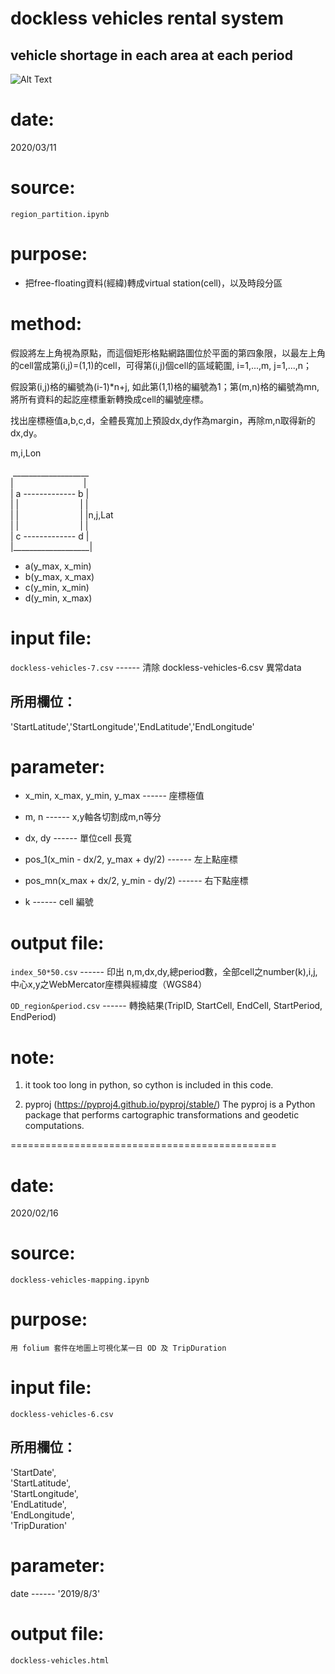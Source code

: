 # dockless vehicles rental system

## vehicle shortage in each area at each period
![Alt Text](https://media.giphy.com/media/Z4tHxVoUT0dkFcfFG6/giphy.gif)

# date: 

2020/03/11


# source: 

``` region_partition.ipynb ```

# purpose:

- 把free-floating資料(經緯)轉成virtual station(cell)，以及時段分區



# method:

假設將左上角視為原點，而這個矩形格點網路圖位於平面的第四象限，以最左上角的cell當成第(i,j)=(1,1)的cell，可得第(i,j)個cell的區域範圍, i=1,...,m, j=1,...,n；

假設第(i,j)格的編號為(i-1)*n+j, 如此第(1,1)格的編號為1；第(m,n)格的編號為mn,將所有資料的起訖座標重新轉換成cell的編號座標。

找出座標極值a,b,c,d，全體長寬加上預設dx,dy作為margin，再除m,n取得新的dx,dy。

<p>	m,i,Lon <p>
&nbsp;___________________<br />
|&emsp;&emsp;&emsp;&emsp;&emsp;&emsp;&emsp;&emsp;|<br />
| a ------------- b |<br />
| |&emsp;&emsp;&emsp;&emsp;&emsp;&emsp;&emsp;| |	<br />
| |&emsp;&emsp;&emsp;&emsp;&emsp;&emsp;&emsp;| |n,j,Lat <br />
| |&emsp;&emsp;&emsp;&emsp;&emsp;&emsp;&emsp;| | <br />
| c ------------- d | <br />
|___________________| <br />


* a(y_max, x_min)
* b(y_max, x_max)
* c(y_min, x_min)
* d(y_min, x_max)

# input file: 

```dockless-vehicles-7.csv```	------	清除 dockless-vehicles-6.csv 異常data

## 所用欄位：
  'StartLatitude','StartLongitude','EndLatitude','EndLongitude'

# parameter:

- x_min, x_max, y_min, y_max	------	座標極值

- m, n	------	x,y軸各切割成m,n等分
- dx, dy	------	單位cell 長寬

- pos_1(x_min - dx/2, y_max + dy/2)	------	左上點座標

- pos_mn(x_max + dx/2, y_min - dy/2)	------	右下點座標

- k	------	cell 編號


# output file: 
	
```index_50*50.csv```	------	印出 n,m,dx,dy,總period數，全部cell之number(k),i,j,中心x,y之WebMercator座標與經緯度（WGS84）
	
```OD_region&period.csv```	------	轉換結果(TripID, StartCell, EndCell, StartPeriod, EndPeriod)


# note:

1. it took too long in python, so cython is included in this code.

2. pyproj (https://pyproj4.github.io/pyproj/stable/)
The pyproj is a Python package that performs cartographic transformations and geodetic computations. 

==============================================



# date: 

2020/02/16


# source: 

```dockless-vehicles-mapping.ipynb```

# purpose:

	用 folium 套件在地圖上可視化某一日 OD 及 TripDuration

# input file: 

```dockless-vehicles-6.csv```

## 所用欄位：
'StartDate',<br />
    'StartLatitude',<br />
    'StartLongitude',<br />
    'EndLatitude',<br />
    'EndLongitude',<br />
    'TripDuration'

# parameter:

date ------ '2019/8/3'

# output file: 
	
```dockless-vehicles.html```







